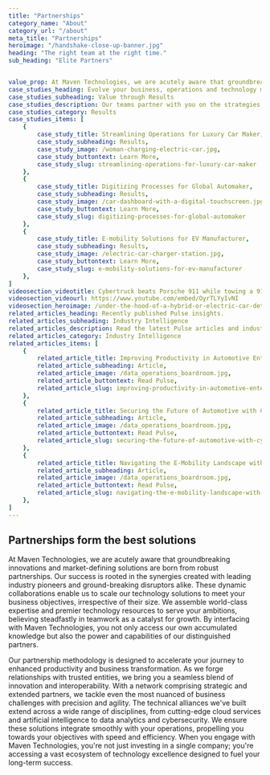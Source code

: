 ```yaml
---
title: "Partnerships"
category_name: "About"
category_url: "/about"
meta_title: "Partnerships"
heroimage: "/handshake-close-up-banner.jpg"
heading: "The right team at the right time."
sub_heading: "Elite Partners"


value_prop: At Maven Technologies, we are acutely aware that groundbreaking innovations and market-defining solutions are born from robust partnerships. Our success is rooted in the synergies created with leading industry pioneers and ground-breaking disruptors alike. These dynamic collaborations enable us to scale our technology solutions to meet your business objectives, irrespective of their size. We assemble world-class expertise and premier technology resources to serve your ambitions, believing steadfastly in teamwork as a catalyst for growth. By interfacing with Maven Technologies, you not only access our own accumulated knowledge but also the power and capabilities of our distinguished partners. Our partnership methodology is designed to accelerate your journey to enhanced productivity and business transformation. As we forge relationships with trusted entities, we bring you a seamless blend of innovation and interoperability. With a network comprising strategic and extended partners, we tackle even the most nuanced of business challenges with precision and agility. The technical alliances we've built extend across a wide range of disciplines, from cutting-edge cloud services and artificial intelligence to data analytics and cybersecurity. We ensure these solutions integrate smoothly with your operations, propelling you towards your objectives with speed and efficiency. When you engage with Maven Technologies, you're not just investing in a single company; you're accessing a vast ecosystem of technology excellence designed to fuel your long-term success.
case_studies_heading: Evolve your business, operations and technology models.
case_studies_subheading: Value through Results
case_studies_description: Our teams partner with you on the strategies and solutions to transform your company.
case_studies_category: Results
case_studies_items: [
	{
		case_study_title: Streamlining Operations for Luxury Car Maker,
		case_study_subheading: Results,
		case_study_image: /woman-charging-electric-car.jpg,
		case_study_buttontext: Learn More,
		case_study_slug: streamlining-operations-for-luxury-car-maker
	},
	{
		case_study_title: Digitizing Processes for Global Automaker,
		case_study_subheading: Results,
		case_study_image: /car-dashboard-with-a-digital-touchscreen.jpg,
		case_study_buttontext: Learn More,
		case_study_slug: digitizing-processes-for-global-automaker
	},
	{
		case_study_title: E-mobility Solutions for EV Manufacturer,
		case_study_subheading: Results,
		case_study_image: /electric-car-charger-station.jpg,
		case_study_buttontext: Learn More,
		case_study_slug: e-mobility-solutions-for-ev-manufacturer
	},
]
videosection_videotitle: Cybertruck beats Porsche 911 while towing a 911
videosection_videourl: https://www.youtube.com/embed/OyrTLYyIvNI
videosection_heroimage: /under-the-hood-of-a-hybrid-or-electric-car-detail.jpg
related_articles_heading: Recently published Pulse insights.
related_articles_subheading: Industry Intelligence
related_articles_description: Read the latest Pulse articles and industry insights.
related_articles_category: Industry Intelligence
related_articles_items: [
	{
		related_article_title: Improving Productivity in Automotive Enterprises,
		related_article_subheading: Article,
		related_article_image: /data_operations_boardroom.jpg,
		related_article_buttontext: Read Pulse,
		related_article_slug: improving-productivity-in-automotive-enterprises
	},
	{
		related_article_title: Securing the Future of Automotive with Cybersecurity,
		related_article_subheading: Article,
		related_article_image: /data_operations_boardroom.jpg,
		related_article_buttontext: Read Pulse,
		related_article_slug: securing-the-future-of-automotive-with-cybersecurity
	},
	{
		related_article_title: Navigating the E-Mobility Landscape with Maven,
		related_article_subheading: Article,
		related_article_image: /data_operations_boardroom.jpg,
		related_article_buttontext: Read Pulse,
		related_article_slug: navigating-the-e-mobility-landscape-with-maven
	},
]
---
```

## Partnerships form the best solutions
At Maven Technologies, we are acutely aware that groundbreaking innovations and market-defining solutions are born from robust partnerships. Our success is rooted in the synergies created with leading industry pioneers and ground-breaking disruptors alike. These dynamic collaborations enable us to scale our technology solutions to meet your business objectives, irrespective of their size. We assemble world-class expertise and premier technology resources to serve your ambitions, believing steadfastly in teamwork as a catalyst for growth. By interfacing with Maven Technologies, you not only access our own accumulated knowledge but also the power and capabilities of our distinguished partners.

Our partnership methodology is designed to accelerate your journey to enhanced productivity and business transformation. As we forge relationships with trusted entities, we bring you a seamless blend of innovation and interoperability. With a network comprising strategic and extended partners, we tackle even the most nuanced of business challenges with precision and agility. The technical alliances we've built extend across a wide range of disciplines, from cutting-edge cloud services and artificial intelligence to data analytics and cybersecurity. We ensure these solutions integrate smoothly with your operations, propelling you towards your objectives with speed and efficiency.
When you engage with Maven Technologies, you're not just investing in a single company; you're accessing a vast ecosystem of technology excellence designed to fuel your long-term success.